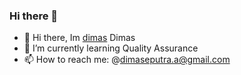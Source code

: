 ### Hi there 👋

<!--
**dimasekaputraaa/dimasekaputraaa** is a ✨ _special_ ✨ repository because its `README.md` (this file) appears on your GitHub profile.

Here are some ideas to get you started:
- 😄 Pronouns: ...
- 👯 I’m looking to collaborate on ...
- 🤔 I’m looking for help with ...
- 💬 Ask me about ...
- ⚡ Fun fact: i love web design😄
-->
- 👋 Hi there, Im [dimas](https://www.instagram.com/dimasekaputraaa/) Dimas
- 🌱 I’m currently learning Quality Assurance
- 📫 How to reach me: @dimaseputra.a@gmail.com


